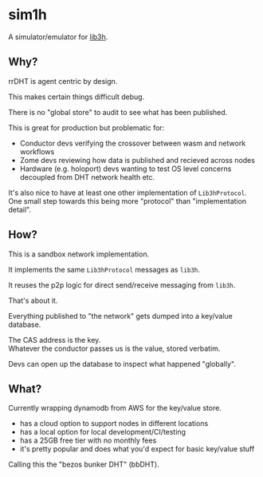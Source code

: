 # sim1h

A simulator/emulator for [lib3h](https://github.com/holochain/lib3h).

## Why?

rrDHT is agent centric by design.

This makes certain things difficult debug.

There is no "global store" to audit to see what has been published.

This is great for production but problematic for:

- Conductor devs verifying the crossover between wasm and network workflows
- Zome devs reviewing how data is published and recieved across nodes
- Hardware (e.g. holoport) devs wanting to test OS level concerns decoupled from DHT network health etc.

It's also nice to have at least one other implementation of `Lib3hProtocol`.  
One small step towards this being more "protocol" than "implementation detail".

## How?

This is a sandbox network implementation.

It implements the same `Lib3hProtocol` messages as `lib3h`.

It reuses the p2p logic for direct send/receive messaging from `lib3h`.

That's about it.

Everything published to "the network" gets dumped into a key/value database.

The CAS address is the key.  
Whatever the conductor passes us is the value, stored verbatim.

Devs can open up the database to inspect what happened "globally".

## What?

Currently wrapping dynamodb from AWS for the key/value store.

- has a cloud option to support nodes in different locations
- has a local option for local development/CI/testing
- has a 25GB free tier with no monthly fees
- it's pretty popular and does what you'd expect for basic key/value stuff

Calling this the "bezos bunker DHT" (bbDHT).
